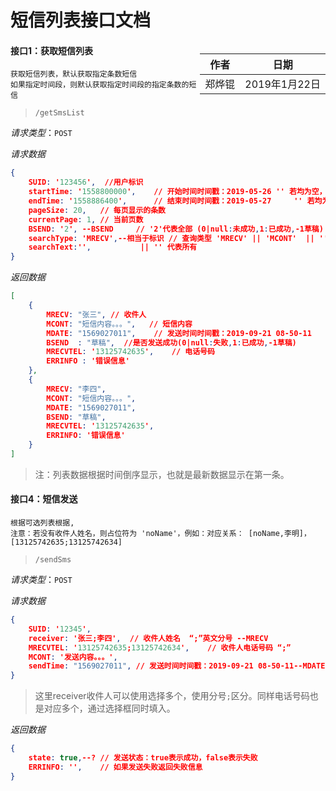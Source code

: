 # 短信列表接口文档

<div style="float:right">

|作者|日期|
|----|---|
|郑烨锟|2019年1月22日|

</div>

#### 接口1：获取短信列表

	获取短信列表，默认获取指定条数短信
	如果指定时间段，则默认获取指定时间段的指定条数的短信

> `/getSmsList`

*请求类型*：`POST`

*请求数据*

```json
{
	SUID: '123456',  //用户标识
	startTime: '1558800000',   	// 开始时间时间戳：2019-05-26 '' 若均为空，则查询全部
	endTime: '1558886400',  	// 结束时间时间戳：2019-05-27     '' 若均为空，则查询全部
	pageSize: 20,	// 每页显示的条数
	currentPage: 1,	// 当前页数
	BSEND: '2',	--BSEND  	// '2'代表全部 (0|null:未成功,1:已成功,-1草稿)
	searchType: 'MRECV',--相当于标识	// 查询类型 'MRECV' || 'MCONT'  || '' 代表全部类型
	searchText:'',           || '' 代表所有
}
```

*返回数据*

```json
[
	{
		MRECV: "张三", // 收件人
		MCONT: "短信内容。。。",	// 短信内容
		MDATE: "1569027011",  	// 发送时间时间戳：2019-09-21 08-50-11
		BSEND  : "草稿",	//是否发送成功(0|null:失败,1:已成功,-1草稿)
		MRECVTEL: '13125742635',	// 电话号码
		ERRINFO : '错误信息'
	},
	{
		MRECV: "李四",
		MCONT: "短信内容。。。",
		MDATE: "1569027011",
		BSEND: "草稿",
		MRECVTEL: '13125742635',
		ERRINFO: '错误信息'
	}
]
```

> 注：列表数据根据时间倒序显示，也就是最新数据显示在第一条。


#### 接口4：短信发送

	根据可选列表根据,
	注意：若没有收件人姓名，则占位符为 'noName'，例如：对应关系： [noName,李明]， [13125742635;13125742634]

> `/sendSms`

*请求类型*：`POST`

*请求数据*
```json
{
	SUID: '12345',
	receiver: '张三;李四',	// 收件人姓名  “;”英文分号 --MRECV  
	MRECVTEL: '13125742635;13125742634',	// 收件人电话号码 “;”  
	MCONT: '发送内容。。。',  
	sendTime: "1569027011",	// 发送时间时间戳：2019-09-21 08-50-11--MDATE   
}
```

> 这里receiver收件人可以使用选择多个，使用分号`;`区分。同样电话号码也是对应多个，通过选择框同时填入。

*返回数据*

```json
{
	state: true,--?	// 发送状态：true表示成功，false表示失败
	ERRINFO: '',	// 如果发送失败返回失败信息
}
```